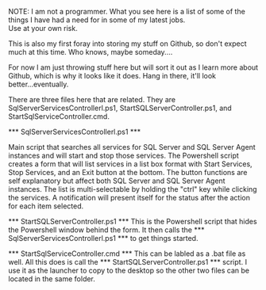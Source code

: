 NOTE:  I am not a programmer.  What you see here is a list of some of the things I have had a need for in some of my latest jobs.  
                            Use at your own risk.

This is also my first foray into storing my stuff on Github, so don't expect much at this time.
Who knows, maybe someday....

For now I am just throwing stuff here but will sort it out as I learn more about Github, which is why it looks like it does.  Hang in there, it'll look better...eventually.

There are three files here that are related. They are SqlServerServicesControllerl.ps1, StartSQLServerController.ps1, and StartSqlServiceController.cmd.

*** SqlServerServicesControllerl.ps1 ***

Main script that searches all services for SQL Server and SQL Server Agent instances and will start and stop those services.
The Powershell script creates a form that will list services in a list box format with Start Services, Stop Services, and an Exit button at the bottom.
The button functions are self explanatory but affect both SQL Server and SQL Server Agent instances.
The list is multi-selectable by holding the "ctrl" key while clicking the services.
A notification will present itself for the status after the action for each item selected.

*** StartSQLServerController.ps1 ***
This is the Powershell script that hides the Powershell window behind the form.
It then calls the *** SqlServerServicesControllerl.ps1 *** to get things started.

*** StartSqlServiceController.cmd ***
This can be labled as a .bat file as well.  All this does is call the *** StartSQLServerController.ps1 *** script.
I use it as the launcher to copy to the desktop so the other two files can be located in the same folder.

